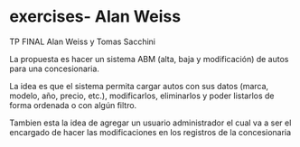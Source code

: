 ﻿# exercises- Alan Weiss

TP FINAL 
Alan Weiss y Tomas Sacchini

La propuesta es hacer un sistema ABM (alta, baja y modificación) de autos para una concesionaria.

La idea es que el sistema permita cargar autos con sus datos (marca, modelo, año, precio, etc.), modificarlos, eliminarlos y poder listarlos de forma ordenada o con algún filtro.



Tambien esta la idea de agregar un usuario administrador el cual va a ser el encargado de hacer las modificaciones en los registros de la concesionaria 
